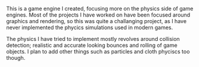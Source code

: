 This is a game engine I created, focusing more on the physics side of game engines. Most of the projects I have worked on have been focused around graphics and rendering, so this was quite a challanging project, as I have never implemented the phycics simulations used in modern games.

The physics I have tried to implement mostly revolves around collision detection; realistic and accurate looking bounces and rolling of game objects. I plan to add other things such as particles and cloth phyciscs too though.
